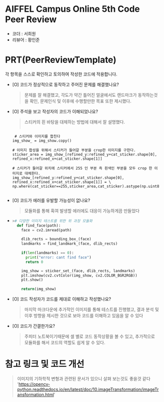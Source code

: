 # AIFFEL Campus Online 5th Code Peer Review
- 코더 : 서희원
- 리뷰어 : 황인준


# PRT(PeerReviewTemplate) 
각 항목을 스스로 확인하고 토의하여 작성한 코드에 적용합니다.

- [O] 코드가 정상적으로 동작하고 주어진 문제를 해결했나요?
  > 문제를 잘 해결했고, 각도가 약간 틀어진 얼굴에서도 랜드마크가 동작하는것을 확인,
  > 문제인식 및 이후에 수행할만한 목표 또한 제시했다.
- [O] 주석을 보고 작성자의 코드가 이해되었나요?
  > 스티커의 흰 바탕을 대체하는 방법에 대해서 잘 설명했다.
  > ```python
       # 스티커와 이미지를 합친다
      img_show_ = img_show.copy()

      # 이미지 합성을 위해서 스티커가 들어갈 부분을 crop한 이미지를 구한다.
      sticker_area = img_show_[refined_y:refined_y+cat_sticker.shape[0], refined_x:refined_x+cat_sticker.shape[1]]

      # 스티커가 들어갈 위치에 스티커에서 255 인 부분 즉 흰색인 부분을 모두 crop 한 이미지로 대체한다.
      img_show_[refined_y:refined_y+cat_sticker.shape[0], refined_x:refined_x+cat_sticker.shape[1]] = \
      np.where(cat_sticker==255,sticker_area,cat_sticker).astype(np.uint8)
  ```
- [O] 코드가 에러를 유발할 가능성이 없나요?

  > 모듈화를 통해 혹여 발생할 에러에도 대응이 가능하게끔 만들었다
- ```python
  ># 다양한 이미지 테스트를 위한 위 과정 모듈화
    def find_face(path):
      face = cv2.imread(path)
    
      dlib_rects = bounding_box_(face)
      landmarks = find_landmark_(face, dlib_rects)
    
      if(len(landmarks) == 0):
        print("error: cant find face")
        return 0

      img_show = sticker_set_(face, dlib_rects, landmarks)
      plt.imshow(cv2.cvtColor(img_show, cv2.COLOR_BGR2RGB))
      plt.show()
    
      return(img_show)
  ```
- [O] 코드 작성자가 코드를 제대로 이해하고 작성했나요?
  > 마지막 마크다운에 추가적인 이미지를 통해 테스트를 진행했고, 결과 분석 및 이후 방향을 제시한 것으로 보아 코드를 이해하고
  > 있음을 알 수 있다
- [O] 코드가 간결한가요?
  > 주피터 노트북이기때문에 셀 별로 코드 동작상황을 볼 수 있고, 추가적으로 모듈화를 해서 코드의 역할도 쉽게 알 수 있다.



# 참고 링크 및 코드 개선
> 이미지의 기하학적 변형과 관련된 문서가 있으니 살펴 보는것도 좋을것 같다
> 'https://opencv-python.readthedocs.io/en/latest/doc/10.imageTransformation/imageTransformation.html'
